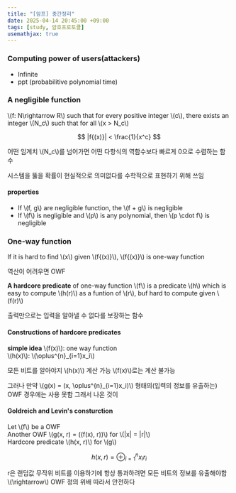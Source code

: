 ```yaml
---
title: "[암프] 중간정리"
date: 2025-04-14 20:45:00 +09:00
tags: [study, 암호프로토콜]
usemathjax: true
---
```


### Computing power of users(attackers)
- Infinite
- ppt (probabilitive polynomial time)

### A negligible function
\\(f: N\rightarrow R\\) such that for every positive integer \\(c\\), there exists an integer \\(N_c\\) such that for all \\(x > N_c\\)

$$
|f{(x)}| < \frac{1}{x^c}
$$

어떤 임계치 \\(N_c\\)를 넘어가면 어떤 다항식의 역함수보다 빠르게 0으로 수렴하는 함수

시스템을 뚫을 확률이 현실적으로 의미없다를 수학적으로 표현하기 위해 쓰임

#### properties
- If \\(f, g\\) are negligible function, the \\(f + g\\) is negligible
- If \\(f\\) is negligible and \\(p\\) is any polynomial, then \\(p \cdot f\\) is negligible

### One-way function
If it is hard to find \\(x\\) given \\(f{(x)}\\), \\(f{(x)}\\) is one-way function

역산이 어려우면 OWF

**A hardcore predicate** of one-way function \\(f\\) is a predicate \\(h\\) which is easy to compute \\(h(r)\\) as a funtion of \\(r\\), buf hard to compute given \\(f(r)\\)

출력만으로는 입력을 알아낼 수 없다를 보장하는 함수

#### Constructions of hardcore predicates
**simple idea**
\\(f(x)\\): one way function<br>\\(h(x)\\): \\(\oplus^{n}_{i=1}x_i\\)

모든 비트를 알아야지 \\(h(x)\\) 계산 가능 \\(f(x)\\)로는 계산 불가능

그러나 만약 \\(g(x) = (x, \oplus^{n}_{i=1}x_i)\\) 형태의(입력의 정보를 유출하는) OWF 경우에는 사용 못함 그래서 나온 것이

#### Goldreich and Levin's consturction
Let \\(f\\) be a OWF<br>Another OWF \\(g(x, r) = ((f(x), r))\\) for \\(|x| = |r|\\)<br>Hardcore predicate \\(h(x, r)\\) for \\(g\\) 

$$
h(x, r) = \oplus^{n}_{i=1}x_{i}r_i
$$

r은 랜덤값 무작위 비트를 이용하기에 항상 통과하려면 모든 비트의 정보를 유출해야함 \\(\rightarrow\\) OWF 정의 위배
따라서 안전하다

